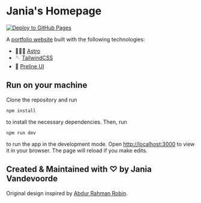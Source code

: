 # Jania's Homepage

[![Deploy to GitHub Pages](https://github.com/janiavdv/janiavdv.github.io/actions/workflows/deploy.yml/badge.svg)](https://github.com/janiavdv/janiavdv.github.io/actions/workflows/deploy.yml)

A [portfolio website](https://janiavdv.github.io/) built with the following technologies:

- 👩🏼‍🚀 [Astro](https://astro.build/)
- 🪡 [TailwindCSS](https://tailwindcss.com/)
- 🔅 [Preline UI](https://preline.co/)

## Run on your machine

Clone the repository and run

```
npm install
```

to install the necessary dependencies. Then, run

```
npm run dev
```

to run the app in the development mode.
Open [http://localhost:3000](http://localhost:3000) to view it in your browser. The page will reload if you make edits.

## Created & Maintained with ♡ by Jania Vandevoorde

Original design inspired by [Abdur Rahman Robin](https://robinrahman.me/).
